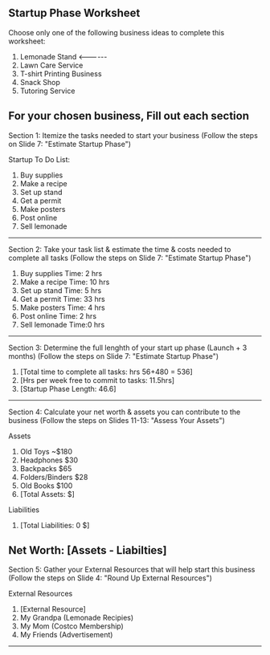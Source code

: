 Startup Phase Worksheet
-----------------------

Choose only one of the following business ideas to complete this worksheet:
1. Lemonade Stand <------
2. Lawn Care Service
3. T-shirt Printing Business
4. Snack Shop
5. Tutoring Service 

For your chosen business, Fill out each section
----------------------------------------------------------------------

Section 1: Itemize the tasks needed to start your business
(Follow the steps on Slide 7: "Estimate Startup Phase")

Startup To Do List:
1. Buy supplies
2. Make a recipe
3. Set up stand
4. Get a permit
5. Make posters
6. Post online
7. Sell lemonade

----------------------------------------------------------------------

Section 2: Take your task list & estimate the time & costs needed to complete all tasks
(Follow the steps on Slide 7: "Estimate Startup Phase")

1. Buy supplies Time: 2 hrs
2. Make a recipe Time: 10 hrs
3. Set up stand Time: 5 hrs
4. Get a permit Time: 33 hrs
5. Make posters Time: 4 hrs
6. Post online Time: 2 hrs
7. Sell lemonade Time:0 hrs

----------------------------------------------------------------------

Section 3: Determine the full lenghth of your start up phase (Launch + 3 months) 
(Follow the steps on Slide 7: "Estimate Startup Phase")

1. [Total time to complete all tasks: hrs 56+480 =  536] 
2. [Hrs per week free to commit to tasks: 11.5hrs]
3. [Startup Phase Length: 46.6]

----------------------------------------------------------------------

Section 4: Calculate your net worth & assets you can contribute to the business
(Follow the steps on Slides 11-13: "Assess Your Assets")

Assets
1. Old Toys ~$180
2. Headphones $30
3. Backpacks $65
4. Folders/Binders $28
5. Old Books $100
6. [Total Assets: $]

Liabilities
1. [Total Liabilities: 0 $]

Net Worth: [Assets - Liabilties]
----------------------------------------------------------------------
Section 5: Gather your External Resources that will help start this business
(Follow the steps on Slide 4: "Round Up External Resources")

External Resources

1. [External Resource]
2. My Grandpa (Lemonade Recipies)
3. My Mom (Costco Membership)
4. My Friends (Advertisement)

----------------------------------------------------------------------